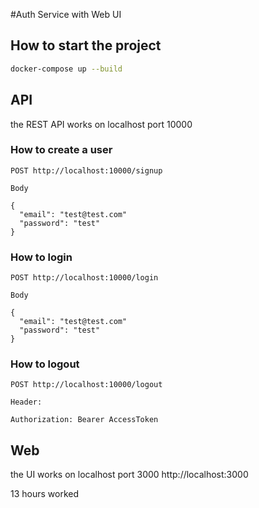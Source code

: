 #Auth Service with Web UI

## How to start the project

```sh
docker-compose up --build
```

## API

the REST API works on localhost port 10000

### How to create a user

```postman
POST http://localhost:10000/signup

Body

{
  "email": "test@test.com"
  "password": "test"
}
```

### How to login

```postman
POST http://localhost:10000/login

Body

{
  "email": "test@test.com"
  "password": "test"
}
```

### How to logout

```postman
POST http://localhost:10000/logout

Header:

Authorization: Bearer AccessToken
```

## Web

the UI works on localhost port 3000
http://localhost:3000

13 hours worked
